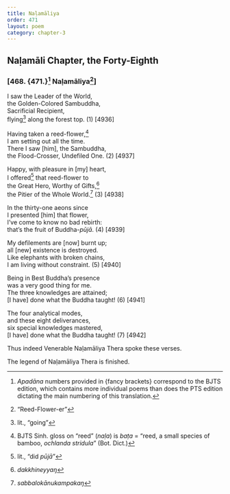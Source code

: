 ```yaml
---
title: Naḷamāliya
order: 471
layout: poem
category: chapter-3
---
```


## Naḷamāli Chapter, the Forty-Eighth

### \[468. {471.}[^1] Naḷamāliya[^2]\]

I saw the Leader of the World,  
the Golden-Colored Sambuddha,  
Sacrificial Recipient,  
flying[^3] along the forest top. (1) \[4936\]

Having taken a reed-flower,[^4]  
I am setting out all the time.  
There I saw \[him\], the Sambuddha,  
the Flood-Crosser, Undefiled One. (2) \[4937\]

Happy, with pleasure in \[my\] heart,  
I offered[^5] that reed-flower to  
the Great Hero, Worthy of Gifts,[^6]  
the Pitier of the Whole World.[^7] (3) \[4938\]

In the thirty-one aeons since  
I presented \[him\] that flower,  
I’ve come to know no bad rebirth:  
that’s the fruit of Buddha-*pūjā*. (4) \[4939\]

My defilements are \[now\] burnt up;  
all \[new\] existence is destroyed.  
Like elephants with broken chains,  
I am living without constraint. (5) \[4940\]

Being in Best Buddha’s presence  
was a very good thing for me.  
The three knowledges are attained;  
\[I have\] done what the Buddha taught! (6) \[4941\]

The four analytical modes,  
and these eight deliverances,  
six special knowledges mastered,  
\[I have\] done what the Buddha taught! (7) \[4942\]

Thus indeed Venerable Naḷamāliya Thera spoke these verses.

The legend of Naḷamāliya Thera is finished.

[^1]: *Apadāna* numbers provided in {fancy brackets} correspond to the BJTS edition, which contains more individual poems than does the PTS edition dictating the main numbering of this translation.

[^2]: “Reed-Flower-er”

[^3]: lit., “going”

[^4]: BJTS Sinh. gloss on “reed” (*naḷa*) is *baṭa* = “reed, a small species of bamboo, *ochlanda stridula*” (Bot. Dict.)

[^5]: lit., “did *pūjā*”

[^6]: *dakkhineyyaŋ*

[^7]: *sabbalokānukampakaŋ*
